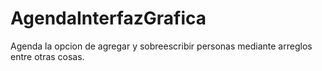 # AgendaInterfazGrafica
Agenda la opcion de agregar y sobreescribir personas mediante arreglos entre otras cosas.
